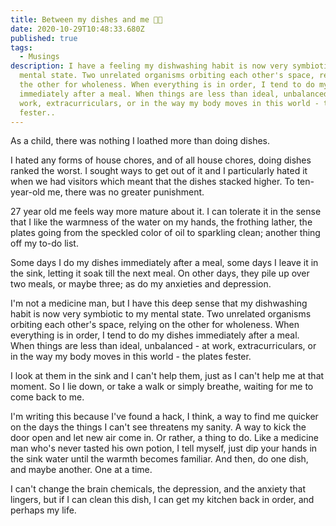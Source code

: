 ```yaml
---
title: Between my dishes and me 🥣🧼
date: 2020-10-29T10:48:33.680Z
published: true
tags:
  - Musings
description: I have a feeling my dishwashing habit is now very symbiotic to my
  mental state. Two unrelated organisms orbiting each other's space, relying on
  the other for wholeness. When everything is in order, I tend to do my dishes
  immediately after a meal. When things are less than ideal, unbalanced - at
  work, extracurriculars, or in the way my body moves in this world - the plates
  fester..
---
```

As a child, there was nothing I loathed more than doing dishes. 

I hated any forms of house chores, and of all house chores, doing dishes ranked the worst. I sought ways to get out of it and I particularly hated it when we had visitors which meant that the dishes stacked higher. To ten-year-old me, there was no greater punishment.

27 year old me feels way more mature about it. I can tolerate it in the sense that I like the warmness of the water on my hands, the frothing lather, the plates going from the speckled color of oil to sparkling clean; another thing off my to-do list.

Some days I do my dishes immediately after a meal, some days I leave it in the sink, letting it soak till the next meal. On other days, they pile up over two meals, or maybe three; as do my anxieties and depression.

I'm not a medicine man, but I have this deep sense that my dishwashing habit is now very symbiotic to my mental state. Two unrelated organisms orbiting each other's space, relying on the other for wholeness. When everything is in order, I tend to do my dishes immediately after a meal. When things are less than ideal, unbalanced - at work, extracurriculars, or in the way my body moves in this world - the plates fester.

I look at them in the sink and I can't help them, just as I can't help me at that moment. So I lie down, or take a walk or simply breathe, waiting for me to come back to me. 

I'm writing this because I've found a hack, I think, a way to find me quicker on the days the things I can't see threatens my sanity. A way to kick the door open and let new air come in. Or rather, a thing to do. Like a medicine man who's never tasted his own potion, I tell myself, just dip your hands in the sink water until the warmth becomes familiar. And then, do one dish, and maybe another. One at a time.

I can't change the brain chemicals, the depression, and the anxiety that lingers, but if I can clean this dish, I can get my kitchen back in order, and perhaps my life.